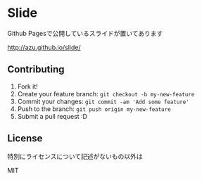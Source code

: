 # Slide

Github Pagesで公開しているスライドが置いてあります

http://azu.github.io/slide/

## Contributing

1. Fork it!
2. Create your feature branch: `git checkout -b my-new-feature`
3. Commit your changes: `git commit -am 'Add some feature'`
4. Push to the branch: `git push origin my-new-feature`
5. Submit a pull request :D

## License

特別にライセンスについて記述がないもの以外は	

MIT